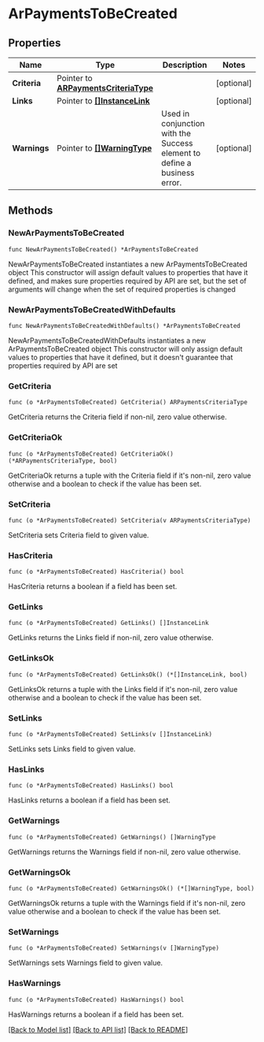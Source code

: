 # ArPaymentsToBeCreated

## Properties

Name | Type | Description | Notes
------------ | ------------- | ------------- | -------------
**Criteria** | Pointer to [**ARPaymentsCriteriaType**](ARPaymentsCriteriaType.md) |  | [optional] 
**Links** | Pointer to [**[]InstanceLink**](InstanceLink.md) |  | [optional] 
**Warnings** | Pointer to [**[]WarningType**](WarningType.md) | Used in conjunction with the Success element to define a business error. | [optional] 

## Methods

### NewArPaymentsToBeCreated

`func NewArPaymentsToBeCreated() *ArPaymentsToBeCreated`

NewArPaymentsToBeCreated instantiates a new ArPaymentsToBeCreated object
This constructor will assign default values to properties that have it defined,
and makes sure properties required by API are set, but the set of arguments
will change when the set of required properties is changed

### NewArPaymentsToBeCreatedWithDefaults

`func NewArPaymentsToBeCreatedWithDefaults() *ArPaymentsToBeCreated`

NewArPaymentsToBeCreatedWithDefaults instantiates a new ArPaymentsToBeCreated object
This constructor will only assign default values to properties that have it defined,
but it doesn't guarantee that properties required by API are set

### GetCriteria

`func (o *ArPaymentsToBeCreated) GetCriteria() ARPaymentsCriteriaType`

GetCriteria returns the Criteria field if non-nil, zero value otherwise.

### GetCriteriaOk

`func (o *ArPaymentsToBeCreated) GetCriteriaOk() (*ARPaymentsCriteriaType, bool)`

GetCriteriaOk returns a tuple with the Criteria field if it's non-nil, zero value otherwise
and a boolean to check if the value has been set.

### SetCriteria

`func (o *ArPaymentsToBeCreated) SetCriteria(v ARPaymentsCriteriaType)`

SetCriteria sets Criteria field to given value.

### HasCriteria

`func (o *ArPaymentsToBeCreated) HasCriteria() bool`

HasCriteria returns a boolean if a field has been set.

### GetLinks

`func (o *ArPaymentsToBeCreated) GetLinks() []InstanceLink`

GetLinks returns the Links field if non-nil, zero value otherwise.

### GetLinksOk

`func (o *ArPaymentsToBeCreated) GetLinksOk() (*[]InstanceLink, bool)`

GetLinksOk returns a tuple with the Links field if it's non-nil, zero value otherwise
and a boolean to check if the value has been set.

### SetLinks

`func (o *ArPaymentsToBeCreated) SetLinks(v []InstanceLink)`

SetLinks sets Links field to given value.

### HasLinks

`func (o *ArPaymentsToBeCreated) HasLinks() bool`

HasLinks returns a boolean if a field has been set.

### GetWarnings

`func (o *ArPaymentsToBeCreated) GetWarnings() []WarningType`

GetWarnings returns the Warnings field if non-nil, zero value otherwise.

### GetWarningsOk

`func (o *ArPaymentsToBeCreated) GetWarningsOk() (*[]WarningType, bool)`

GetWarningsOk returns a tuple with the Warnings field if it's non-nil, zero value otherwise
and a boolean to check if the value has been set.

### SetWarnings

`func (o *ArPaymentsToBeCreated) SetWarnings(v []WarningType)`

SetWarnings sets Warnings field to given value.

### HasWarnings

`func (o *ArPaymentsToBeCreated) HasWarnings() bool`

HasWarnings returns a boolean if a field has been set.


[[Back to Model list]](../README.md#documentation-for-models) [[Back to API list]](../README.md#documentation-for-api-endpoints) [[Back to README]](../README.md)


